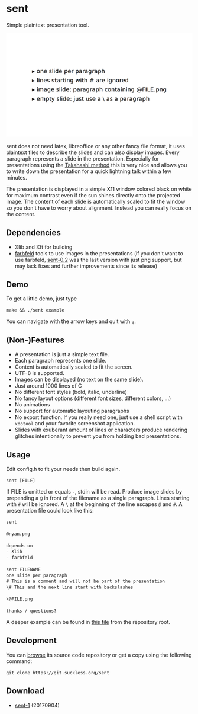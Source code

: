 sent
====

Simple plaintext presentation tool.

[![Screenshot of sent](sent-bullets-s.png)](sent-bullets.png)

sent does not need latex, libreoffice or any other fancy file format, it uses
plaintext files to describe the slides and can also display images. Every
paragraph represents a slide in the presentation. Especially for presentations
using the [Takahashi method](https://en.wikipedia.org/wiki/Takahashi_method)
this is very nice and allows you to write down the presentation for a quick
lightning talk within a few minutes.

The presentation is displayed in a simple X11 window colored black on white for
maximum contrast even if the sun shines directly onto the projected image. The
content of each slide is automatically scaled to fit the window so you don't
have to worry about alignment. Instead you can really focus on the content.

Dependencies
------------

* Xlib and Xft for building
* [farbfeld](//tools.suckless.org/farbfeld/) tools to use images in the
  presentations (if you don't want to use farbfeld,
  [sent-0.2](//dl.suckless.org/tools/sent-0.2.tar.gz) was the last version
  with just png support, but may lack fixes and further improvements since its
  release)

Demo
----

To get a little demo, just type

	make && ./sent example

You can navigate with the arrow keys and quit with `q`.

(Non-)Features
--------------

* A presentation is just a simple text file.
* Each paragraph represents one slide.
* Content is automatically scaled to fit the screen.
* UTF-8 is supported.
* Images can be displayed (no text on the same slide).
* Just around 1000 lines of C
* No different font styles (bold, italic, underline)
* No fancy layout options (different font sizes, different colors, …)
* No animations
* No support for automatic layouting paragraphs
* No export function. If you really need one, just use a shell script with
  `xdotool` and your favorite screenshot application.
* Slides with exuberant amount of lines or characters produce rendering glitches
  intentionally to prevent you from holding bad presentations.

Usage
-----

Edit config.h to fit your needs then build again.

	sent [FILE]

If FILE is omitted or equals `-`, stdin will be read. Produce image slides by
prepending a `@` in front of the filename as a single paragraph. Lines starting
with `#` will be ignored. A `\` at the beginning of the line escapes `@` and
`#`. A presentation file could look like this:

	sent
	
	@nyan.png
	
	depends on
	- Xlib
	- farbfeld
	
	sent FILENAME
	one slide per paragraph
	# This is a comment and will not be part of the presentation
	\# This and the next line start with backslashes
	
	\@FILE.png
	
	thanks / questions?

A deeper example can be found in [this
file](//git.suckless.org/sent/tree/example) from the repository root.

Development
-----------

You can [browse](//git.suckless.org/sent) its source code repository
or get a copy using the following command:

	git clone https://git.suckless.org/sent

Download
--------

* [sent-1](//dl.suckless.org/tools/sent-1.tar.gz) (20170904)
